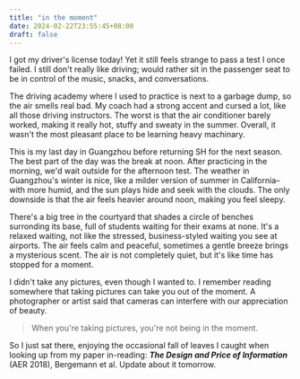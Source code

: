 ```yaml
---
title: "in the moment"
date: 2024-02-22T23:55:45+08:00
draft: false
---
```


I got my driver's license today! Yet it still feels strange to pass a test I once failed. I still don't really like driving; would rather sit in the passenger seat to be in control of the music, snacks, and conversations.

The driving academy where I used to practice is next to a garbage dump, so the air smells real bad. My coach had a strong accent and cursed a lot, like all those driving instructors. The worst is that the air conditioner barely worked, making it really hot, stuffy and sweaty in the summer. Overall, it wasn't the most pleasant place to be learning heavy machinary.

This is my last day in Guangzhou before returning SH for the next season. The best part of the day was the break at noon. After practicing in the morning, we'd wait outside for the afternoon test. The weather in Guangzhou's winter is nice, like a milder version of summer in California–with more humid, and the sun plays hide and seek with the clouds. The only downside is that the air feels heavier around noon, making you feel sleepy.

There's a big tree in the courtyard that shades a circle of benches surronding its base, full of students waiting for their exams at none. It's a relaxed waiting, not like the stressed, business-styled waiting you see at airports. The air feels calm and peaceful, sometimes a gentle breeze brings a mysterious scent. The air is not completely quiet, but it's like time has stopped for a moment.

I didn't take any pictures, even though I wanted to. I remember reading somewhere that taking pictures can take you out of the moment. A photographer or artist said that cameras can interfere with our appreciation of beauty.

> When you're taking pictures, you're not being in the moment.

So I just sat there, enjoying the occasional fall of leaves I caught when looking up from my paper in-reading: ***The Design and Price of Information*** (AER 2018), Bergemann et al. Update about it tomorrow.

